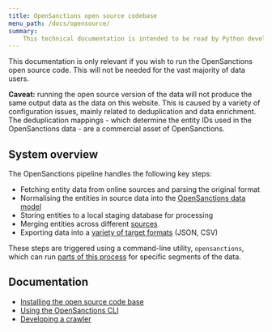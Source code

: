 ```yaml
---
title: OpenSanctions open source codebase
menu_path: /docs/opensource/
summary:
    This technical documentation is intended to be read by Python developers who wish to run the OpenSanctions crawlers on their own infrastructure, or plan to add their own crawlers to the system.
---
```


This documentation is only relevant if you wish to run the OpenSanctions open source code. This will not be needed for the vast majority of data users.

**Caveat:** running the open source version of the data will not produce the same output data as the data on this website. This is caused by a variety of configuration issues, mainly related to deduplication and data enrichment. The deduplication mappings - which determine the entity IDs used in the OpenSanctions data - are a commercial asset of OpenSanctions.

## System overview

The OpenSanctions pipeline handles the following key steps:

* Fetching entity data from online sources and parsing the original format
* Normalising the entities in source data into the [OpenSanctions data model](/docs/entities/)
* Storing entities to a local staging database for processing
* Merging entities across different [sources](/datasets/)
* Exporting data into a [variety of target formats](/docs/bulk/) (JSON, CSV)

These steps are triggered using a command-line utility, ``opensanctions``, which can run [parts of this process](/docs/opensource/usage/) for specific segments of the data.

## Documentation

* [Installing the open source code base](/docs/opensource/install/)
* [Using the OpenSanctions CLI](/docs/opensource/usage/)
* [Developing a crawler](/docs/opensource/crawlers/)

